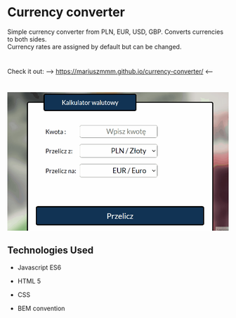 # **Currency converter**


Simple currency converter from PLN, EUR, USD, GBP. Converts currencies to both sides.  
Currency rates are assigned by default but can be changed.  
#
 Check it out:     -->  https://mariuszmmm.github.io/currency-converter/   <--
#
![Currency converter](/images/animation.gif)



## Technologies Used
  

- Javascript ES6

- HTML 5

- CSS

- BEM convention





